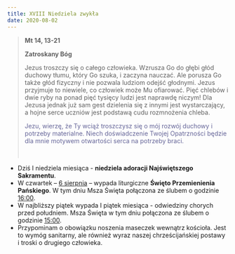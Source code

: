 ```yaml
---
title: XVIII Niedziela zwykła
date: 2020-08-02
---
```


> **Mt 14, 13-21**
>
> **Zatroskany Bóg**
>
> Jezus troszczy się o całego człowieka. Wzrusza Go do głębi głód duchowy tłumu, który Go szuka, i zaczyna nauczać. Ale porusza Go także głód fizyczny i nie pozwala ludziom odejść głodnymi. Jezus przyjmuje to niewiele, co człowiek może Mu ofiarować. Pięć chlebów i dwie ryby na ponad pięć tysięcy ludzi jest naprawdę niczym! Dla Jezusa jednak już sam gest dzielenia się z innymi jest wystarczający, a hojne serce uczniów jest podstawą cudu rozmnożenia chleba.
>
> <span style="color: #666699;">Jezu, wierzę, że Ty wciąż troszczysz się o mój rozwój duchowy i potrzeby materialne. Niech doświadczenie Twojej Opatrzności będzie dla  mnie motywem otwartości serca na potrzeby braci. </span>
>
> &nbsp;

- Dziś I niedziela miesiąca - **niedziela adoracji Najświętszego Sakramentu**.
- W czwartek – <u>6 sierpnia</u> – wypada liturgiczne **Święto Przemienienia Pańskiego**. W tym dniu Msza Święta połączona ze ślubem o godzinie <u>16:00</u>.
- W najbliższy piątek wypada I piątek miesiąca - odwiedziny chorych przed południem. Msza Święta w tym dniu połączona ze ślubem o godzinie <u>15:00</u>.
- Przypominam o obowiązku noszenia maseczek wewnątrz kościoła. Jest to wymóg sanitarny, ale również wyraz naszej chrześcijańskiej postawy i troski o drugiego człowieka.
